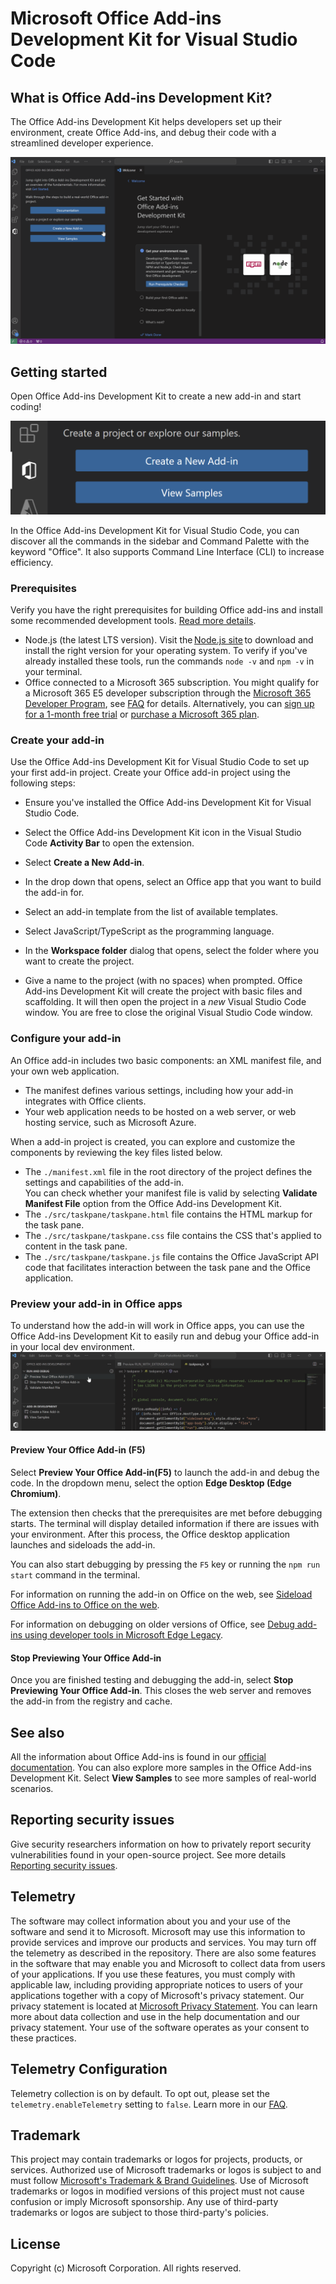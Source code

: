 ﻿# Microsoft Office Add-ins Development Kit for Visual Studio Code
## What is Office Add-ins Development Kit?
The Office Add-ins Development Kit helps developers set up their environment, create Office Add-ins, and debug their code with a streamlined developer experience.


<img src=./assets/Office_Addin_Dev_Kit.gif alt="The process of using the Office Add-ins Development Kit to create a new add-in. The animation shows a cursor selecting the 'Create a New add-in button', then choosing options for an Excel add-in with a task pane, written in JavaScript."/>


## Getting started
Open Office Add-ins Development Kit to create a new add-in and start coding!

<img src=./assets/Dev_Kit_GetStarted.png alt="Screenshot shows Create a new add-in in Office Add-ins Development Kit"/>

In the Office Add-ins Development Kit for Visual Studio Code, you can discover all the commands in the sidebar and Command Palette with the keyword "Office". It also supports Command Line Interface (CLI) to increase efficiency.


### Prerequisites
Verify you have the right prerequisites for building Office add-ins and install some recommended development tools. [Read more details](https://learn.microsoft.com/office/dev/add-ins/overview/set-up-your-dev-environment).

- Node.js (the latest LTS version). Visit the [Node.js site](https://nodejs.org/) to download and install the right version for your operating system. To verify if you've already installed these tools, run the commands `node -v` and `npm -v` in your terminal.
- Office connected to a Microsoft 365 subscription. You might qualify for a Microsoft 365 E5 developer subscription through the [Microsoft 365 Developer Program](https://developer.microsoft.com/microsoft-365/dev-program), see [FAQ](https://learn.microsoft.com/office/developer-program/microsoft-365-developer-program-faq#who-qualifies-for-a-microsoft-365-e5-developer-subscription-) for details. Alternatively, you can [sign up for a 1-month free trial](https://www.microsoft.com/microsoft-365/try?rtc=1) or [purchase a Microsoft 365 plan](https://www.microsoft.com/microsoft-365/buy/compare-all-microsoft-365-products).

### Create your add-in
Use the Office Add-ins Development Kit for Visual Studio Code to set up your first add-in project. Create your Office add-in project using the following steps:

* Ensure you've installed the Office Add-ins Development Kit for Visual Studio Code.

* Select the Office Add-ins Development Kit icon in the Visual Studio Code **Activity Bar** to open the extension.
* Select **Create a New Add-in**.
* In the drop down that opens, select an Office app that you want to build the add-in for.
* Select an add-in template from the list of available templates.
* Select JavaScript/TypeScript as the programming language.
* In the **Workspace folder** dialog that opens, select the folder where you want to create the project.
* Give a name to the project (with no spaces) when prompted. Office Add-ins Development Kit will create the project with basic files and scaffolding. It will then open the project in a *new* Visual Studio Code window. You are free to close the original Visual Studio Code window.


### Configure your add-in

An Office add-in includes two basic components: an XML manifest file, and your own web application. 
* The manifest defines various settings, including how your add-in integrates with Office clients. 
* Your web application needs to be hosted on a web server, or web hosting service, such as Microsoft Azure.

When a add-in project is created, you can explore and customize the components by reviewing the key files listed below.

- The `./manifest.xml` file in the root directory of the project defines the settings and capabilities of the add-in.  <br>You can check whether your manifest file is valid by selecting **Validate Manifest File** option from the Office Add-ins Development Kit.
- The `./src/taskpane/taskpane.html` file contains the HTML markup for the task pane.
- The `./src/taskpane/taskpane.css` file contains the CSS that's applied to content in the task pane.
- The `./src/taskpane/taskpane.js` file contains the Office JavaScript API code that facilitates interaction between the task pane and the Office application.

### Preview your add-in in Office apps

To understand how the add-in will work in Office apps, you can use the Office Add-ins Development Kit to easily run and debug your Office add-in in your local dev environment.
<br><img src=./assets/Dev_Kit_Preview.gif alt="A user selecting the 'Preview' option from the Office Add-ins Development Kit task pane, then choosing the 'Edge Desktop' option to run the sample."/>


#### Preview Your Office Add-in (F5)

Select **Preview Your Office Add-in(F5)** to launch the add-in and debug the code. In the dropdown menu, select the option **Edge Desktop (Edge Chromium)**.


The extension then checks that the prerequisites are met before debugging starts. The terminal will display detailed information if there are issues with your environment. After this process, the Office desktop application launches and sideloads the add-in.

You can also start debugging by pressing the `F5` key or running the `npm run start` command in the terminal.

For information on running the add-in on Office on the web, see [Sideload Office Add-ins to Office on the web](https://learn.microsoft.com/office/dev/add-ins/testing/sideload-office-add-ins-for-testing).

For information on debugging on older versions of Office, see [Debug add-ins using developer tools in Microsoft Edge Legacy](https://learn.microsoft.com/office/dev/add-ins/testing/debug-add-ins-using-devtools-edge-legacy).

#### Stop Previewing Your Office Add-in

Once you are finished testing and debugging the add-in, select **Stop Previewing Your Office Add-in**. This closes the web server and removes the add-in from the registry and cache.

## See also
All the information about Office Add-ins is found in our [official documentation](https://learn.microsoft.com/office/dev/add-ins/overview/office-add-ins). You can also explore more samples in the Office Add-ins Development Kit. Select **View Samples** to see more samples of real-world scenarios.

## Reporting security issues
Give security researchers information on how to privately report security vulnerabilities found in your open-source project. See more details [Reporting security issues](https://docs.opensource.microsoft.com/content/releasing/security.html).

## Telemetry
The software may collect information about you and your use of the software and send it to Microsoft. Microsoft may use this information to provide services and improve our products and services. You may turn off the telemetry as described in the repository. There are also some features in the software that may enable you and Microsoft to collect data from users of your applications. If you use these features, you must comply with applicable law, including providing appropriate notices to users of your applications together with a copy of Microsoft's privacy statement. Our privacy statement is located at [Microsoft Privacy Statement](https://privacy.microsoft.com/privacystatement). You can learn more about data collection and use in the help documentation and our privacy statement. Your use of the software operates as your consent to these practices.

## Telemetry Configuration
Telemetry collection is on by default. To opt out, please set the `telemetry.enableTelemetry` setting to `false`. Learn more in our [FAQ](https://code.visualstudio.com/docs/supporting/faq#_how-to-disable-telemetry-reporting).

## Trademark
This project may contain trademarks or logos for projects, products, or services. Authorized use of Microsoft trademarks or logos is subject to and must follow [Microsoft's Trademark & Brand Guidelines](https://www.microsoft.com/legal/intellectualproperty/trademarks/usage/general). Use of Microsoft trademarks or logos in modified versions of this project must not cause confusion or imply Microsoft sponsorship. Any use of third-party trademarks or logos are subject to those third-party's policies.

## License
Copyright (c) Microsoft Corporation. All rights reserved.
